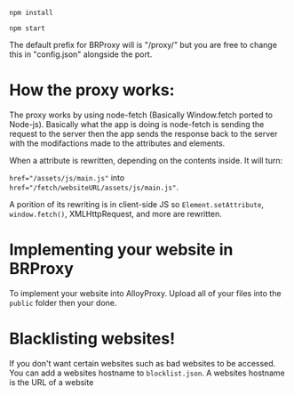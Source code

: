 

`npm install`

`npm start`

The default prefix for BRProxy will is "/proxy/" but you are free to change this in "config.json" alongside the port.

# How the proxy works:

The proxy works by using node-fetch (Basically Window.fetch ported to Node-js). 
Basically what the app is doing is node-fetch is sending the request to the server then
the app sends the response back to the server with the modifactions made to the attributes and elements.

When a attribute is rewritten, depending on the contents inside. It will turn:

`href="/assets/js/main.js"` into `href="/fetch/websiteURL/assets/js/main.js"`.

A porition of its rewriting is in client-side JS so `Element.setAttribute`, `window.fetch()`, XMLHttpRequest, and more are rewritten.

# Implementing your website in BRProxy

To implement your website into AlloyProxy. Upload all of your files into the `public` folder then your done.

# Blacklisting websites!

If you don't want certain websites such as bad websites to be accessed.
You can add a websites hostname to `blocklist.json`.
A websites hostname is the URL of a website
